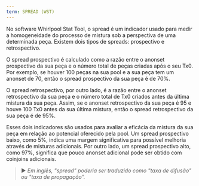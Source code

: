 ```yaml
---
term: SPREAD (WST)
---
```


No software Whirlpool Stat Tool, o spread é um indicador usado para medir a homogeneidade do processo de mistura sob a perspectiva de uma determinada peça. Existem dois tipos de spreads: prospectivo e retrospectivo.

O spread prospectivo é calculado como a razão entre o anonset prospectivo da sua peça e o número total de peças criadas após o seu Tx0. Por exemplo, se houver 100 peças na sua pool e a sua peça tem um anonset de 70, então o spread prospectivo da sua peça é de 70%.

O spread retrospectivo, por outro lado, é a razão entre o anonset retrospectivo da sua peça e o número total de Tx0 criados antes da última mistura da sua peça. Assim, se o anonset retrospectivo da sua peça é 95 e houve 100 Tx0 antes da sua última mistura, então o spread retrospectivo da sua peça é de 95%.

Esses dois indicadores são usados para avaliar a eficácia da mistura da sua peça em relação ao potencial oferecido pela pool. Um spread prospectivo baixo, como 5%, indica uma margem significativa para possível melhoria através de misturas adicionais. Por outro lado, um spread prospectivo alto, como 97%, significa que pouco anonset adicional pode ser obtido com coinjoins adicionais.

> ► *Em inglês, "spread" poderia ser traduzido como "taxa de difusão" ou "taxa de propagação".*